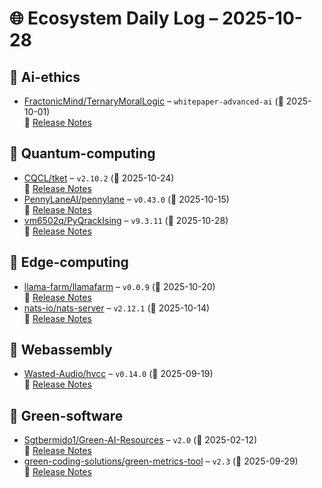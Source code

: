 # 🌐 Ecosystem Daily Log – 2025-10-28

## 🔹 Ai-ethics
- [FractonicMind/TernaryMoralLogic](https://github.com/FractonicMind/TernaryMoralLogic/releases/tag/whitepaper-advanced-ai) – `whitepaper-advanced-ai` (📅 2025-10-01)  
  🔗 [Release Notes](https://github.com/FractonicMind/TernaryMoralLogic/releases/tag/whitepaper-advanced-ai)

## 🔹 Quantum-computing
- [CQCL/tket](https://github.com/CQCL/tket/releases/tag/v2.10.2) – `v2.10.2` (📅 2025-10-24)  
  🔗 [Release Notes](https://github.com/CQCL/tket/releases/tag/v2.10.2)
- [PennyLaneAI/pennylane](https://github.com/PennyLaneAI/pennylane/releases/tag/v0.43.0) – `v0.43.0` (📅 2025-10-15)  
  🔗 [Release Notes](https://github.com/PennyLaneAI/pennylane/releases/tag/v0.43.0)
- [vm6502q/PyQrackIsing](https://github.com/vm6502q/PyQrackIsing/releases/tag/v9.3.11) – `v9.3.11` (📅 2025-10-28)  
  🔗 [Release Notes](https://github.com/vm6502q/PyQrackIsing/releases/tag/v9.3.11)

## 🔹 Edge-computing
- [llama-farm/llamafarm](https://github.com/llama-farm/llamafarm/releases/tag/v0.0.9) – `v0.0.9` (📅 2025-10-20)  
  🔗 [Release Notes](https://github.com/llama-farm/llamafarm/releases/tag/v0.0.9)
- [nats-io/nats-server](https://github.com/nats-io/nats-server/releases/tag/v2.12.1) – `v2.12.1` (📅 2025-10-14)  
  🔗 [Release Notes](https://github.com/nats-io/nats-server/releases/tag/v2.12.1)

## 🔹 Webassembly
- [Wasted-Audio/hvcc](https://github.com/Wasted-Audio/hvcc/releases/tag/v0.14.0) – `v0.14.0` (📅 2025-09-19)  
  🔗 [Release Notes](https://github.com/Wasted-Audio/hvcc/releases/tag/v0.14.0)

## 🔹 Green-software
- [Sgtbermido1/Green-AI-Resources](https://github.com/Sgtbermido1/Green-AI-Resources/releases/tag/v2.0) – `v2.0` (📅 2025-02-12)  
  🔗 [Release Notes](https://github.com/Sgtbermido1/Green-AI-Resources/releases/tag/v2.0)
- [green-coding-solutions/green-metrics-tool](https://github.com/green-coding-solutions/green-metrics-tool/releases/tag/v2.3) – `v2.3` (📅 2025-09-29)  
  🔗 [Release Notes](https://github.com/green-coding-solutions/green-metrics-tool/releases/tag/v2.3)